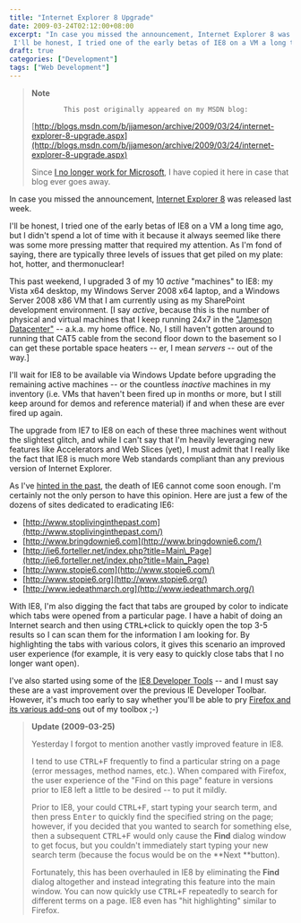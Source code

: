 ```yaml
---
title: "Internet Explorer 8 Upgrade"
date: 2009-03-24T02:12:00+08:00
excerpt: "In case you missed the announcement, Internet Explorer 8 was released last week. 
 I'll be honest, I tried one of the early betas of IE8 on a VM a long time ago, but I didn't spend a lot of time with it because it always seemed like there was some more..."
draft: true
categories: ["Development"]
tags: ["Web Development"]
---
```


> **Note**
> 
>             This post originally appeared on my MSDN blog:
> 
> 
> 
> [http://blogs.msdn.com/b/jjameson/archive/2009/03/24/internet-explorer-8-upgrade.aspx](http://blogs.msdn.com/b/jjameson/archive/2009/03/24/internet-explorer-8-upgrade.aspx)
> 
> 
> Since [I no longer work for Microsoft](/blog/jjameson/2011/09/02/last-day-with-microsoft), I have copied it here in case that blog                 ever goes away.


In case you missed the announcement, [Internet Explorer 8](http://www.microsoft.com/windows/internet-explorer/default.aspx) was released last week.

I'll be honest, I tried one of the early betas of IE8 on a VM a long time ago, but         I didn't spend a lot of time with it because it always seemed like there was some         more pressing matter that required my attention. As I'm fond of saying, there are         typically three levels of issues that get piled on my plate: hot, hotter, and thermonuclear!

This past weekend, I upgraded 3 of my 10 *active* "machines" to IE8: my Vista         x64 desktop, my Windows Server 2008 x64 laptop, and a Windows Server 2008 x86 VM         that I am currently using as my SharePoint development environment. [I say *active*,         because this is the number of physical and virtual machines that I keep running         24x7 in the ["Jameson Datacenter"](/blog/jjameson/2009/09/14/the-jameson-datacenter) -- a.k.a. my home office. No, I still haven't gotten         around to running that CAT5 cable from the second floor down to the basement so         I can get these portable space heaters -- er, I mean *servers* -- out of         the way.]

I'll wait for IE8 to be available via Windows Update before upgrading the remaining         active machines -- or the countless *inactive* machines in my inventory (i.e.         VMs that haven't been fired up in months or more, but I still keep around for demos         and reference material) if and when these are ever fired up again.

The upgrade from IE7 to IE8 on each of these three machines went without the slightest         glitch, and while I can't say that I'm heavily leveraging new features like Accelerators         and Web Slices (yet), I must admit that I really like the fact that IE8 is much         more Web standards compliant than any previous version of Internet Explorer.

As I've [hinted
            in the past](/blog/jjameson/2008/10/20/fessing-up-about-firefox), the death of IE6 cannot come soon enough. I'm certainly not         the only person to have this opinion. Here are just a few of the dozens of sites         dedicated to eradicating IE6:

- [http://www.stoplivinginthepast.com](http://www.stoplivinginthepast.com/)
- [http://www.bringdownie6.com](http://www.bringdownie6.com/)
- [http://ie6.forteller.net/index.php?title=Main\_Page](http://ie6.forteller.net/index.php?title=Main_Page)
- [http://www.stopie6.com](http://www.stopie6.com/)
- [http://www.stopie6.org](http://www.stopie6.org/)
- [http://www.iedeathmarch.org](http://www.iedeathmarch.org/)


With IE8, I'm also digging the fact that tabs are grouped by color to indicate which         tabs were opened from a particular page. I have a habit of doing an Internet search         and then using <kbd>CTRL+</kbd>click to quickly open the top 3-5 results so I can         scan them for the information I am looking for. By highlighting the tabs with various         colors, it gives this scenario an improved user experience (for example, it is very         easy to quickly close tabs that I no longer want open).

I've also started using some of the [IE8 Developer Tools](http://msdn.microsoft.com/en-us/library/dd565628%28VS.85%29.aspx) -- and I must say these are a vast improvement over         the previous IE Developer Toolbar. However, it's much too early to say whether you'll         be able to pry [Firefox and its various add-ons](/blog/jjameson/2008/10/20/fessing-up-about-firefox) out of my toolbox ;-)


> **Update (2009-03-25)**
> 
> 
> Yesterday I forgot to mention another vastly improved feature in IE8.
> 
> I tend to use <kbd>CTRL+F</kbd> frequently to find a particular string on a page                 (error messages, method names, etc.). When compared with Firefox, the user experience                 of the "Find on this page" feature in versions prior to IE8 left a little to be                 desired -- to put it mildly.
> 
> Prior to IE8, your could <kbd>CTRL+F</kbd>, start typing your search term, and then                 press <kbd>Enter</kbd> to quickly find the specified string on the page; however,                 if you decided that you wanted to search for something else, then a subsequent <kbd>                    CTRL+F</kbd> would only cause the **Find** dialog window to get                 focus, but you couldn't immediately start typing your new search term (because the                 focus would be on the **Next **button).
> 
> Fortunately, this has been overhauled in IE8 by eliminating the **Find**                 dialog altogether and instead integrating this feature into the main window. You                 can now quickly use <kbd>CTRL+F</kbd> repeatedly to search for different terms on                 a page. IE8 even has "hit highlighting" similar to Firefox.

